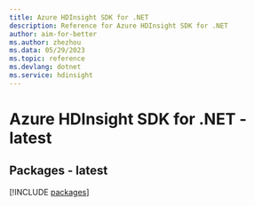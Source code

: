 ```yaml
---
title: Azure HDInsight SDK for .NET
description: Reference for Azure HDInsight SDK for .NET
author: aim-for-better
ms.author: zhezhou
ms.data: 05/29/2023
ms.topic: reference
ms.devlang: dotnet
ms.service: hdinsight
---
```

# Azure HDInsight SDK for .NET - latest
## Packages - latest
[!INCLUDE [packages](hdinsight-index.md)]